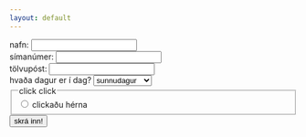 ```yaml
---
layout: default
---
```

<form action="" method="get" class="form-example">
  <div class="form-example">
    <label for="name">nafn: </label>
    <input type="text" name="name" id="name" required>
  </div>
  <div class="form-example">
    <label for="símanúmer">símanúmer: </label>
    <input type="number" name="number" id="number" required>
  </div>
  <div class="form-example">
    <label for="email">tölvupóst: </label>
    <input type="email" name="email" id="email" required>
  </div>
  <div>
    hvaða dagur er í dag?
  <select name="dagar">
    <option value="sunnudagur" selected>sunnudagur</option>
    <option value="mánudagur">mánudagur</option>
    <option value="þriðjudagur">þriðjudagur</option>
    <option value="miðvikudagur">miðvikudagur</option>
    <option value="fimtudagur">fimtudagur</option>
    <option value="föstudagur">föstudagur</option>
    <option value="laugardagur">laugardagur</option>
    

  </select>
  </div>
  <fieldset>
    <legend>click click</legend>
    <input type="radio" name="radio" id="radio">
    <label for="radio">clickaðu hérna</label>
  </fieldset>
  <div class="form-example">
    <input type="submit" value="skrá inn!">
  </div>

</form>
